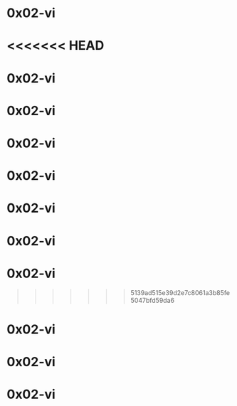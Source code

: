 # 0x02-vi
<<<<<<< HEAD
=======
# 0x02-vi
# 0x02-vi
# 0x02-vi
# 0x02-vi
# 0x02-vi
# 0x02-vi
# 0x02-vi
>>>>>>> 5139ad515e39d2e7c8061a3b85fe5047bfd59da6
# 0x02-vi
# 0x02-vi
# 0x02-vi
